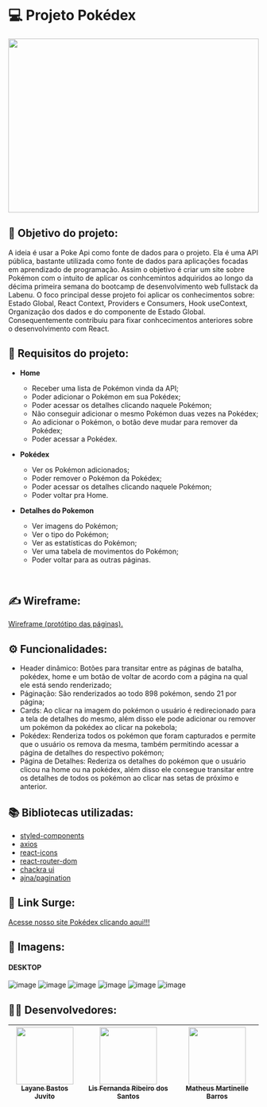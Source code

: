 # 💻 Projeto Pokédex

<center>
   <img src="https://1hitgames.com/wp-content/uploads/2020/05/4747613-8059908709-Scree.png" width="100%" height="350" />
</center

<br>
   
## :dart: Objetivo do projeto:
A ideia é usar a Poke Api como fonte de dados para o projeto. Ela é uma API pública, bastante utilizada como fonte de dados para aplicações focadas em aprendizado de programação. Assim o objetivo é criar um site sobre Pokémon com o intuito de aplicar os conhcemintos adquiridos ao longo da décima primeira semana do bootcamp de desenvolvimento web fullstack da Labenu. O foco principal desse projeto foi aplicar os conhecimentos sobre: Estado Global, React Context, Providers e Consumers, Hook useContext, Organização dos dados e do componente de Estado Global. Consequentemente contribuiu para fixar conhcecimentos anteriores sobre o desenvolvimento com React.

## :small_blue_diamond: Requisitos do projeto:
   
- **Home**
   - Receber uma lista de Pokémon vinda da API; 
   - Poder adicionar o Pokémon em sua Pokédex;
   - Poder acessar os detalhes clicando naquele Pokémon;
   - Não conseguir adicionar o mesmo Pokémon duas vezes na Pokédex;
   - Ao adicionar o Pokémon, o botão deve mudar para remover da Pokédex;
   - Poder acessar a Pokédex.
   
- **Pokédex**
   - Ver os Pokémon adicionados;
   - Poder remover o Pokémon da Pokédex;
   - Poder acessar os detalhes clicando naquele Pokémon;
   - Poder voltar pra Home.
    
- **Detalhes do Pokemon** 
   - Ver imagens do Pokémon;
   - Ver o tipo do Pokémon;
   - Ver as estatísticas do Pokémon;
   - Ver uma tabela de movimentos do Pokémon;
   - Poder voltar para as outras páginas.
   
<br>

## ✍️ Wireframe:
[Wireframe (protótipo das páginas).](https://github.com/future4code/Shaw-pokedex1/files/8648275/Pokedex.team.library.pdf)

## ⚙️ Funcionalidades:
   - Header dinâmico: Botões para transitar entre as páginas de batalha, pokédex, home e um botão de voltar de acordo com a página na qual ele está sendo renderizado;
   - Páginação: São renderizados ao todo 898 pokémon, sendo 21 por página; 
   - Cards: Ao clicar na imagem do pokémon o usuário é redirecionado para a tela de detalhes do mesmo, além disso ele pode adicionar ou remover um pokémon da pokédex ao clicar na pokebola;
   - Pokédex: Renderiza todos os pokémon que foram capturados e permite que o usuário os remova da mesma, também permitindo acessar a página de detalhes do respectivo pokémon; 
   - Página de Detalhes: Rederiza os detalhes do pokémon que o usuário clicou na home ou na pokédex, além disso ele consegue transitar entre os detalhes de todos os pokémon ao clicar nas setas de próximo e anterior.

## :books: Bibliotecas utilizadas:
- [styled-components](https://styled-components.com/)
- [axios](https://github.com/axios/axios)
- [react-icons](https://react-icons.github.io/react-icons)
- [react-router-dom](https://v5.reactrouter.com/)
- [chackra ui](https://chakra-ui.com/)
- [ajna/pagination](https://www.npmjs.com/package/@ajna/pagination)

## 🔗 Link Surge: 
[Acesse nosso site Pokédex clicando aqui!!!](http://pokedex-grupo1-shaw.surge.sh/)

## 📸 Imagens:

#### DESKTOP

![image](https://user-images.githubusercontent.com/50851374/167298952-4509cda7-dd6d-43d7-ae3e-ba9c56f3bb41.png)
![image](https://user-images.githubusercontent.com/50851374/167299012-feed2804-f668-481b-99ee-361da2e2106b.png)
![image](https://user-images.githubusercontent.com/50851374/167299195-21a2d44a-9c2c-47f7-bdfa-1d5dbdd53ec2.png)
![image](https://user-images.githubusercontent.com/50851374/167299272-dcbe50ee-cbff-4387-8f7b-bfa877cfd268.png)
![image](https://user-images.githubusercontent.com/50851374/167299308-126e8dbf-0fbe-4bce-8ac5-b995e73dac3e.png)
![image](https://user-images.githubusercontent.com/50851374/167299327-b516171f-d9e4-4ae4-b8c6-7c4248ad3b5b.png)
   
## 👨‍💻 Desenvolvedores:
   
| [<img src="https://avatars.githubusercontent.com/u/50851374?v=4" width=115><br><sub>Layane Bastos Juvito</sub>](https://github.com/lauraamancio) | [<img src="https://avatars.githubusercontent.com/u/99182969?v=4" width=115><br><sub>Lis Fernanda Ribeiro dos Santos</sub>](https://github.com/lisfribeiro) | [<img src="https://avatars.githubusercontent.com/u/98998030?v=4" width=115><br><sub>Matheus Martinelle Barros</sub>](https://github.com/MatthsMB) |
| :---: | :---: | :---: |
